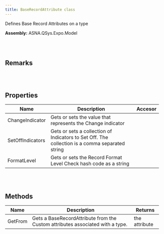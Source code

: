 ```yaml
---
title: BaseRecordAttribute class
---
```


Defines Base Record Attributes on a type

**Assembly:** ASNA.QSys.Expo.Model

<br>
<br>

## Remarks

<br>
<br>

## Properties
| Name | Description | Accesor
| --- | --- | ---
| ChangeIndicator | Gets or sets the value that represents the Change indicator | 
| SetOffIndicators | Gets or sets a collection of Indicators to Set Off. The collection is a comma separated string | 
| FormatLevel | Gets or sets the Record Format Level Check hash code as a string | 

<br>
<br>

## Methods
| Name | Description | Returns
| --- | --- | ---
| GetFrom | Gets a BaseRecordAttribute from the Custom attributes associated with a type. | the attribute

<br>
<br>

